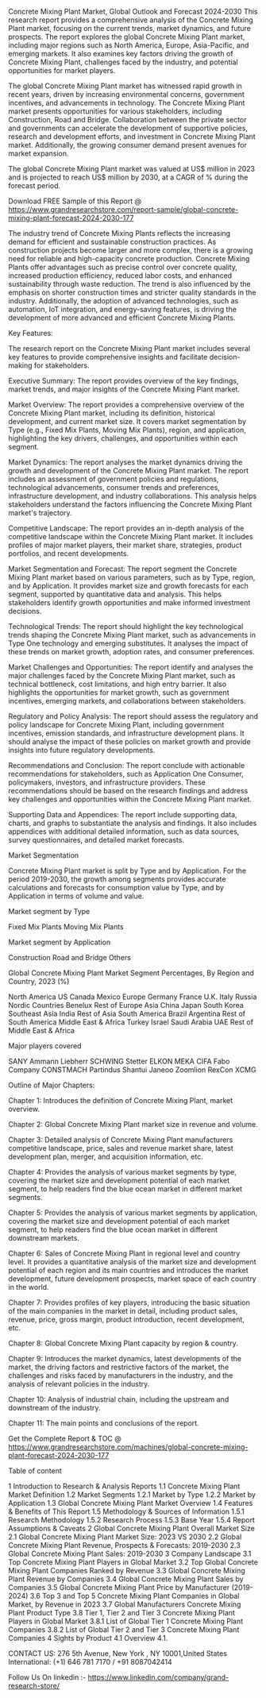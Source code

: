 Concrete Mixing Plant Market, Global Outlook and Forecast 2024-2030
This research report provides a comprehensive analysis of the Concrete Mixing Plant market, focusing on the current trends, market dynamics, and future prospects. The report explores the global Concrete Mixing Plant market, including major regions such as North America, Europe, Asia-Pacific, and emerging markets. It also examines key factors driving the growth of Concrete Mixing Plant, challenges faced by the industry, and potential opportunities for market players.

The global Concrete Mixing Plant market has witnessed rapid growth in recent years, driven by increasing environmental concerns, government incentives, and advancements in technology. The Concrete Mixing Plant market presents opportunities for various stakeholders, including Construction, Road and Bridge. Collaboration between the private sector and governments can accelerate the development of supportive policies, research and development efforts, and investment in Concrete Mixing Plant market. Additionally, the growing consumer demand present avenues for market expansion.

The global Concrete Mixing Plant market was valued at US$ million in 2023 and is projected to reach US$ million by 2030, at a CAGR of % during the forecast period.

Download FREE Sample of this Report @ https://www.grandresearchstore.com/report-sample/global-concrete-mixing-plant-forecast-2024-2030-177


The industry trend of Concrete Mixing Plants reflects the increasing demand for efficient and sustainable construction practices. As construction projects become larger and more complex, there is a growing need for reliable and high-capacity concrete production. Concrete Mixing Plants offer advantages such as precise control over concrete quality, increased production efficiency, reduced labor costs, and enhanced sustainability through waste reduction. The trend is also influenced by the emphasis on shorter construction times and stricter quality standards in the industry. Additionally, the adoption of advanced technologies, such as automation, IoT integration, and energy-saving features, is driving the development of more advanced and efficient Concrete Mixing Plants.

Key Features:

The research report on the Concrete Mixing Plant market includes several key features to provide comprehensive insights and facilitate decision-making for stakeholders.

Executive Summary: The report provides overview of the key findings, market trends, and major insights of the Concrete Mixing Plant market.

Market Overview: The report provides a comprehensive overview of the Concrete Mixing Plant market, including its definition, historical development, and current market size. It covers market segmentation by Type (e.g., Fixed Mix Plants, Moving Mix Plants), region, and application, highlighting the key drivers, challenges, and opportunities within each segment.

Market Dynamics: The report analyses the market dynamics driving the growth and development of the Concrete Mixing Plant market. The report includes an assessment of government policies and regulations, technological advancements, consumer trends and preferences, infrastructure development, and industry collaborations. This analysis helps stakeholders understand the factors influencing the Concrete Mixing Plant market's trajectory.

Competitive Landscape: The report provides an in-depth analysis of the competitive landscape within the Concrete Mixing Plant market. It includes profiles of major market players, their market share, strategies, product portfolios, and recent developments.

Market Segmentation and Forecast: The report segment the Concrete Mixing Plant market based on various parameters, such as by Type, region, and by Application. It provides market size and growth forecasts for each segment, supported by quantitative data and analysis. This helps stakeholders identify growth opportunities and make informed investment decisions.

Technological Trends: The report should highlight the key technological trends shaping the Concrete Mixing Plant market, such as advancements in Type One technology and emerging substitutes. It analyses the impact of these trends on market growth, adoption rates, and consumer preferences.

Market Challenges and Opportunities: The report identify and analyses the major challenges faced by the Concrete Mixing Plant market, such as technical bottleneck, cost limitations, and high entry barrier. It also highlights the opportunities for market growth, such as government incentives, emerging markets, and collaborations between stakeholders.

Regulatory and Policy Analysis: The report should assess the regulatory and policy landscape for Concrete Mixing Plant, including government incentives, emission standards, and infrastructure development plans. It should analyse the impact of these policies on market growth and provide insights into future regulatory developments.

Recommendations and Conclusion: The report conclude with actionable recommendations for stakeholders, such as Application One Consumer, policymakers, investors, and infrastructure providers. These recommendations should be based on the research findings and address key challenges and opportunities within the Concrete Mixing Plant market.

Supporting Data and Appendices: The report include supporting data, charts, and graphs to substantiate the analysis and findings. It also includes appendices with additional detailed information, such as data sources, survey questionnaires, and detailed market forecasts.

Market Segmentation

Concrete Mixing Plant market is split by Type and by Application. For the period 2019-2030, the growth among segments provides accurate calculations and forecasts for consumption value by Type, and by Application in terms of volume and value.

Market segment by Type



Fixed Mix Plants
Moving Mix Plants


Market segment by Application



Construction
Road and Bridge
Others


Global Concrete Mixing Plant Market Segment Percentages, By Region and Country, 2023 (%)



North America
US
Canada
Mexico
Europe
Germany
France
U.K.
Italy
Russia
Nordic Countries
Benelux
Rest of Europe
Asia
China
Japan
South Korea
Southeast Asia
India
Rest of Asia
South America
Brazil
Argentina
Rest of South America
Middle East & Africa
Turkey
Israel
Saudi Arabia
UAE
Rest of Middle East & Africa


Major players covered



SANY
Ammann
Liebherr
SCHWING Stetter
ELKON
MEKA
CIFA
Fabo Company
CONSTMACH
Partindus
Shantui Janeoo
Zoomlion
RexCon
XCMG


Outline of Major Chapters:

Chapter 1: Introduces the definition of Concrete Mixing Plant, market overview.

Chapter 2: Global Concrete Mixing Plant market size in revenue and volume.

Chapter 3: Detailed analysis of Concrete Mixing Plant manufacturers competitive landscape, price, sales and revenue market share, latest development plan, merger, and acquisition information, etc.

Chapter 4: Provides the analysis of various market segments by type, covering the market size and development potential of each market segment, to help readers find the blue ocean market in different market segments.

Chapter 5: Provides the analysis of various market segments by application, covering the market size and development potential of each market segment, to help readers find the blue ocean market in different downstream markets.

Chapter 6: Sales of Concrete Mixing Plant in regional level and country level. It provides a quantitative analysis of the market size and development potential of each region and its main countries and introduces the market development, future development prospects, market space of each country in the world.

Chapter 7: Provides profiles of key players, introducing the basic situation of the main companies in the market in detail, including product sales, revenue, price, gross margin, product introduction, recent development, etc.

Chapter 8: Global Concrete Mixing Plant capacity by region & country.

Chapter 9: Introduces the market dynamics, latest developments of the market, the driving factors and restrictive factors of the market, the challenges and risks faced by manufacturers in the industry, and the analysis of relevant policies in the industry.

Chapter 10: Analysis of industrial chain, including the upstream and downstream of the industry.

Chapter 11: The main points and conclusions of the report.

Get the Complete Report & TOC @ https://www.grandresearchstore.com/machines/global-concrete-mixing-plant-forecast-2024-2030-177

Table of content

1 Introduction to Research & Analysis Reports
1.1 Concrete Mixing Plant Market Definition
1.2 Market Segments
1.2.1 Market by Type
1.2.2 Market by Application
1.3 Global Concrete Mixing Plant Market Overview
1.4 Features & Benefits of This Report
1.5 Methodology & Sources of Information
1.5.1 Research Methodology
1.5.2 Research Process
1.5.3 Base Year
1.5.4 Report Assumptions & Caveats
2 Global Concrete Mixing Plant Overall Market Size
2.1 Global Concrete Mixing Plant Market Size: 2023 VS 2030
2.2 Global Concrete Mixing Plant Revenue, Prospects & Forecasts: 2019-2030
2.3 Global Concrete Mixing Plant Sales: 2019-2030
3 Company Landscape
3.1 Top Concrete Mixing Plant Players in Global Market
3.2 Top Global Concrete Mixing Plant Companies Ranked by Revenue
3.3 Global Concrete Mixing Plant Revenue by Companies
3.4 Global Concrete Mixing Plant Sales by Companies
3.5 Global Concrete Mixing Plant Price by Manufacturer (2019-2024)
3.6 Top 3 and Top 5 Concrete Mixing Plant Companies in Global Market, by Revenue in 2023
3.7 Global Manufacturers Concrete Mixing Plant Product Type
3.8 Tier 1, Tier 2 and Tier 3 Concrete Mixing Plant Players in Global Market
3.8.1 List of Global Tier 1 Concrete Mixing Plant Companies
3.8.2 List of Global Tier 2 and Tier 3 Concrete Mixing Plant Companies
4 Sights by Product
4.1 Overview
4.1.

CONTACT US:
276 5th Avenue, New York , NY 10001,United States
International: (+1) 646 781 7170 / +91 8087042414

Follow Us On linkedin :- https://www.linkedin.com/company/grand-research-store/


